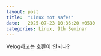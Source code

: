 ```yaml
---
layout: post
title:  "Linux not safe!"
date:   2025-07-23 10:36:20 +0530
categories: Linux, 9th Seminar
---
```


Velog하고는 호환이 안되나?

